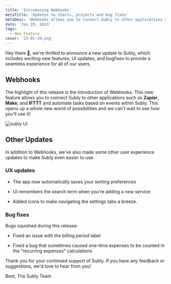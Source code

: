 ```yaml
---
title: 'Introducing Webhooks'
metaTitle: 'Updates to charts, projects and bug fixes'
metaDesc: 'Webhooks allows you to connect Subly to other applications and automate tasks based on events within Subly'
date: 'Jan 29, 2023'
tags:
  - New Feature
cover: '23-01-29.png'
---
```


Hey there 👋, we're thrilled to announce a new update to Subly, which includes exciting new features, UI updates, and bugfixes to provide a seamless experience for all of our users.

## Webhooks

The highlight of this release is the introduction of Webhooks. This new feature allows you to connect Subly to other applications such as **Zapier**, **Make**, and **IFTTT** and automate tasks based on events within Subly. This opens up a whole new world of possibilities and we can't wait to see how you'll use it!

![subly UI](/release-notes/content/23-01-29/content-1.gif)

## Other Updates

In addition to Webhooks, we've also made some other user experience updates to make Subly even easier to use.

### UX updates

- The app now automatically saves your sorting preferences

- UI remembers the search term when you're adding a new service

- Added icons to make navigating the settings tabs a breeze.

### Bug fixes

Bugs squished during this release:

- Fixed an issue with the billing period label

- Fixed a bug that sometimes caused one-time expenses to be counted in the "recurring expenses" calculations

Thank you for your continued support of Subly. If you have any feedback or suggestions, we'd love to hear from you!

Best,
The Subly Team
